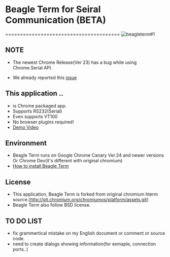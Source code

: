 # Beagle Term for Seiral Communication (BETA)
=======================================
![beagleterm#1](https://lh4.googleusercontent.com/-uQd3jpSrk4w/UHwzxcomb6I/AAAAAAAAGWU/10HMI257zcQ/s580/beagleterm.png)

NOTE
-----
* The newest Chrome Release(Ver 23) has a bug while using Chrome.Serial API. 
 - We already reported this [issue](http://code.google.com/p/chromium/issues/detail?id=154803)

This application ..
----------------------
* is Chrome packaged app.
* Supports RS232(Serial)
* Even supports VT100
* No browser plugins required!
* [Demo Video](http://youtu.be/V6lQcjd6fHs)

Environment
-------------
* Beagle Term runs on Google Chrome Canary Ver.24 and newer versions Or Chrome Dev(it's different with original chromium)
* [How to install Beagle Term](https://github.com/beagleterm/beagle-term/wiki/InstallBeagleTerm)

License
----------
* This application, Beagle Term is forked from original chromium hterm source.(http://git.chromium.org/chromiumos/platform/assets.git)
* Beagle Term also follow BSD license. 

TO DO LIST
------------
* fix grammertical mistake on my English document or comment or source code.
* need to create dialogs showing information(for exmaple, connection ports..)